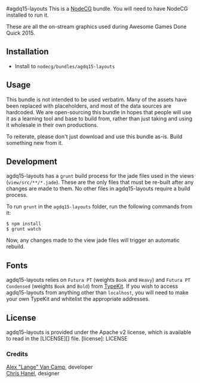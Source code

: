 #agdq15-layouts
This is a [NodeCG](http://github.com/nodecg/nodecg) bundle. You will need to have NodeCG installed to run it.

These are all the on-stream graphics used during Awesome Games Done Quick 2015.

## Installation
- Install to `nodecg/bundles/agdq15-layouts`

## Usage
This bundle is not intended to be used verbatim. Many of the assets have been replaced with placeholders, and
most of the data sources are hardcoded. We are open-sourcing this bundle in hopes that people will use it as a
learning tool and base to build from, rather than just taking and using it wholesale in their own productions.

To reiterate, please don't just download and use this bundle as-is. Build something new from it.

## Development
agdq15-layouts has a `grunt` build process for the jade files used in the views (`view/src/**/*.jade`).
These are the only files that must be re-built after any changes are made to them.
No other files in agdq15-layouts require a build process.

To run `grunt` in the `agdq15-layouts` folder, run the following commands from it:

```
$ npm install
$ grunt watch
```

Now, any changes made to the view jade files will trigger an automatic rebuild.

## Fonts
agdq15-layouts relies on `Futura PT` (weights `Book` and `Heavy`) and `Futura PT Condensed` (weights `Book` and `Bold`) from [TypeKit](https://typekit.com/).
If you wish to access agdq15-layouts from anything other than `localhost`, you will need to make your own TypeKit
and whitelist the appropriate addresses.

## License
agdq15-layouts is provided under the Apache v2 license, which is available to read in the [LICENSE][] file.
[license]: LICENSE

### Credits
[Alex "Lange" Van Camp](http://alexvan.camp), developer  
[Chris Hanel](http://chrishanel.com/), designer
